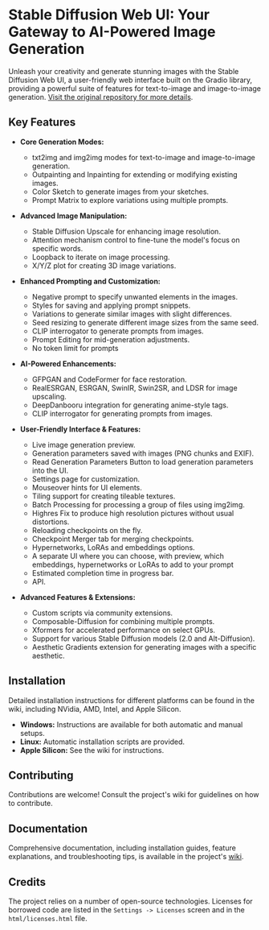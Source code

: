 # Stable Diffusion Web UI: Your Gateway to AI-Powered Image Generation

Unleash your creativity and generate stunning images with the Stable Diffusion Web UI, a user-friendly web interface built on the Gradio library, providing a powerful suite of features for text-to-image and image-to-image generation.  [Visit the original repository for more details](https://github.com/AUTOMATIC1111/stable-diffusion-webui).

## Key Features

*   **Core Generation Modes:**
    *   txt2img and img2img modes for text-to-image and image-to-image generation.
    *   Outpainting and Inpainting for extending or modifying existing images.
    *   Color Sketch to generate images from your sketches.
    *   Prompt Matrix to explore variations using multiple prompts.

*   **Advanced Image Manipulation:**
    *   Stable Diffusion Upscale for enhancing image resolution.
    *   Attention mechanism control to fine-tune the model's focus on specific words.
    *   Loopback to iterate on image processing.
    *   X/Y/Z plot for creating 3D image variations.

*   **Enhanced Prompting and Customization:**
    *   Negative prompt to specify unwanted elements in the images.
    *   Styles for saving and applying prompt snippets.
    *   Variations to generate similar images with slight differences.
    *   Seed resizing to generate different image sizes from the same seed.
    *   CLIP interrogator to generate prompts from images.
    *   Prompt Editing for mid-generation adjustments.
    *   No token limit for prompts

*   **AI-Powered Enhancements:**
    *   GFPGAN and CodeFormer for face restoration.
    *   RealESRGAN, ESRGAN, SwinIR, Swin2SR, and LDSR for image upscaling.
    *   DeepDanbooru integration for generating anime-style tags.
    *   CLIP interrogator for generating prompts from images.

*   **User-Friendly Interface & Features:**
    *   Live image generation preview.
    *   Generation parameters saved with images (PNG chunks and EXIF).
    *   Read Generation Parameters Button to load generation parameters into the UI.
    *   Settings page for customization.
    *   Mouseover hints for UI elements.
    *   Tiling support for creating tileable textures.
    *   Batch Processing for processing a group of files using img2img.
    *   Highres Fix to produce high resolution pictures without usual distortions.
    *   Reloading checkpoints on the fly.
    *   Checkpoint Merger tab for merging checkpoints.
    *   Hypernetworks, LoRAs and embeddings options.
    *   A separate UI where you can choose, with preview, which embeddings, hypernetworks or LoRAs to add to your prompt
    *   Estimated completion time in progress bar.
    *   API.

*   **Advanced Features & Extensions:**
    *   Custom scripts via community extensions.
    *   Composable-Diffusion for combining multiple prompts.
    *   Xformers for accelerated performance on select GPUs.
    *   Support for various Stable Diffusion models (2.0 and Alt-Diffusion).
    *   Aesthetic Gradients extension for generating images with a specific aesthetic.

## Installation

Detailed installation instructions for different platforms can be found in the wiki, including NVidia, AMD, Intel, and Apple Silicon.

*   **Windows:** Instructions are available for both automatic and manual setups.
*   **Linux:** Automatic installation scripts are provided.
*   **Apple Silicon:**  See the wiki for instructions.

## Contributing

Contributions are welcome!  Consult the project's wiki for guidelines on how to contribute.

## Documentation

Comprehensive documentation, including installation guides, feature explanations, and troubleshooting tips, is available in the project's [wiki](https://github.com/AUTOMATIC1111/stable-diffusion-webui/wiki).

## Credits

The project relies on a number of open-source technologies. Licenses for borrowed code are listed in the `Settings -> Licenses` screen and in the `html/licenses.html` file.